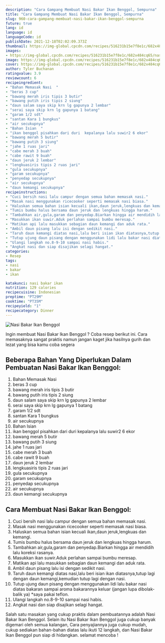 ```yaml
---
description: "Cara Gampang Membuat Nasi Bakar Ikan Benggol, Sempurna"
title: "Cara Gampang Membuat Nasi Bakar Ikan Benggol, Sempurna"
slug: 960-cara-gampang-membuat-nasi-bakar-ikan-benggol-sempurna
future: true
lang: id
language: id
languageCode: id
publishDate: 2021-12-18T02:02:09.373Z 
thumbnail: https://img-global.cpcdn.com/recipes/516231b15e7f8e1c/682x484cq65/nasi-bakar-ikan-benggol-foto-resep-utama.png
images:
- https://img-global.cpcdn.com/recipes/516231b15e7f8e1c/682x484cq65/nasi-bakar-ikan-benggol-foto-resep-utama.png
image: https://img-global.cpcdn.com/recipes/516231b15e7f8e1c/682x484cq65/nasi-bakar-ikan-benggol-foto-resep-utama.png
cover: https://img-global.cpcdn.com/recipes/516231b15e7f8e1c/682x484cq65/nasi-bakar-ikan-benggol-foto-resep-utama.png
author: Tyler Buchanan
ratingvalue: 3.9
reviewcount: 6
recipeingredient:
- "Bahan Memasak Nasi  "
- "beras 3 cup"
- "bawang merah iris tipis 3 butir"
- "bawang putih iris tipis 2 siung"
- "daun salam saya skip krn lg gapunya 2 lembar"
- "serai saya skip krn lg gapunya 1 batang"
- "garam 1/2 sdt"
- "santan Kara 1 bungkus"
- "air secukupnya"
- "Bahan Isian  "
- "ikan benggol pisahkan dari duri  kepalanya lalu suwir2 6 ekor"
- "bawang merah 5 butir"
- "bawang putih 3 siung"
- "jahe 1 ruas jari"
- "cabe merah 3 buah"
- "cabe rawit 9 buah"
- "daun jeruk 2 lembar"
- "lengkuasiris tipis 2 ruas jari"
- "gula secukupnya"
- "garam secukupnya"
- "penyedap secukupnya"
- "air secukupnya"
- "daun kemangi secukupnya"
recipeinstructions:
- "Cuci bersih nasi lalu campur dengan semua bahan memasak nasi."
- "Masak nasi menggunakan ricecooker seperti memasak nasi biasa."
- "Haluskan semua bahan isian kecuali ikan,daun jeruk,lengkuas dan kemangi."
- "Tumis bumbu halus bersama daun jeruk dan lengkuas hingga harum."
- "Tambahkan air,gula,garam dan penyedap.Biarkan hingga air mendidih lalu koreksi rasanya."
- "Masukkan ikan suwir.Aduk perlahan sampai bumbu meresap."
- "Matikan api lalu masukkan sebagian daun kemangi dan aduk rata."
- "Ambil daun pisang lalu isi dengan sedikit nasi."
- "Taruh daun kemangi diatas nasi,lalu beri isian ikan diatasnya,tutup lagi dengan daun kemangi,kemudian tutup lagi dengan nasi."
- "Tutup ujung daun pisang dengan menggunakan lidi lalu bakar nasi diatas bakaran sampai aroma bakarannya keluar (jangan lupa dibolak-balik ya) *saya pakai teflon."
- "Ulangi langkah no.8-9-10 sampai nasi habis."
- "Angkat nasi dan siap disajikan selagi hangat."
categories:
- Resep
tags:
- nasi
- bakar
- ikan

katakunci: nasi bakar ikan 
nutrition: 129 calories
recipecuisine: Indonesian
preptime: "PT29M"
cooktime: "PT35M"
recipeyield: "1"
recipecategory: Dinner
---
```



![Nasi Bakar Ikan Benggol](https://img-global.cpcdn.com/recipes/516231b15e7f8e1c/682x484cq65/nasi-bakar-ikan-benggol-foto-resep-utama.png)

Ingin membuat Nasi Bakar Ikan Benggol ? Coba resep berikut ini. Cara memasaknya sangat praktis namun jangan kaget jika hasilnya gurih dan lezat yang bisa kamu coba segera

<!--inarticleads1-->

## Beberapa Bahan Yang Diperlukan Dalam Pembuatan Nasi Bakar Ikan Benggol:

1. Bahan Memasak Nasi  
1. beras 3 cup
1. bawang merah iris tipis 3 butir
1. bawang putih iris tipis 2 siung
1. daun salam saya skip krn lg gapunya 2 lembar
1. serai saya skip krn lg gapunya 1 batang
1. garam 1/2 sdt
1. santan Kara 1 bungkus
1. air secukupnya
1. Bahan Isian  
1. ikan benggol pisahkan dari duri  kepalanya lalu suwir2 6 ekor
1. bawang merah 5 butir
1. bawang putih 3 siung
1. jahe 1 ruas jari
1. cabe merah 3 buah
1. cabe rawit 9 buah
1. daun jeruk 2 lembar
1. lengkuasiris tipis 2 ruas jari
1. gula secukupnya
1. garam secukupnya
1. penyedap secukupnya
1. air secukupnya
1. daun kemangi secukupnya



<!--inarticleads2-->

## Cara Membuat Nasi Bakar Ikan Benggol:

1. Cuci bersih nasi lalu campur dengan semua bahan memasak nasi.
1. Masak nasi menggunakan ricecooker seperti memasak nasi biasa.
1. Haluskan semua bahan isian kecuali ikan,daun jeruk,lengkuas dan kemangi.
1. Tumis bumbu halus bersama daun jeruk dan lengkuas hingga harum.
1. Tambahkan air,gula,garam dan penyedap.Biarkan hingga air mendidih lalu koreksi rasanya.
1. Masukkan ikan suwir.Aduk perlahan sampai bumbu meresap.
1. Matikan api lalu masukkan sebagian daun kemangi dan aduk rata.
1. Ambil daun pisang lalu isi dengan sedikit nasi.
1. Taruh daun kemangi diatas nasi,lalu beri isian ikan diatasnya,tutup lagi dengan daun kemangi,kemudian tutup lagi dengan nasi.
1. Tutup ujung daun pisang dengan menggunakan lidi lalu bakar nasi diatas bakaran sampai aroma bakarannya keluar (jangan lupa dibolak-balik ya) *saya pakai teflon.
1. Ulangi langkah no.8-9-10 sampai nasi habis.
1. Angkat nasi dan siap disajikan selagi hangat.




Salah satu masakan yang cukup praktis dalam pembuatannya adalah  Nasi Bakar Ikan Benggol. Selain itu  Nasi Bakar Ikan Benggol  juga cukup banyak digemari oleh semua kalangan, Cara penyajiannya juga cukup mudah, cukup sediakan bahan-bahan diatas lalu ikuti 12 langkah, dan  Nasi Bakar Ikan Benggol  pun siap di hidangkan. selamat mencoba !
